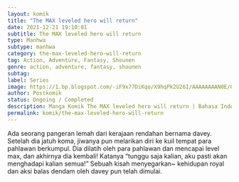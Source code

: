 ```yaml
---
layout: komik
title: "The MAX leveled hero will return"
date: 2021-12-21 19:10:01
subtitle: The MAX leveled hero will return
type: Manhwa
subtype: manhwa 
category: the-max-leveled-hero-will-return
tag: Action, Adventure, Fantasy, Shounen
genre: action, adventure, fantasy, shounen
subtag: 
label: Series
image: https://1.bp.blogspot.com/-iF9x77DiKqo/X9hqPk2U26I/AAAAAAAAN0E/0HtSB9O3S0kCdwDX4gjq_L6NW7rhWI9EwCLcBGAsYHQ/s72-c/IMG_20201026_220352.webp
author: Postkomik
status: Ongoing / Completed
description: Manga Komik The MAX leveled hero will return | Bahasa Indonesia
permalink: komik/the-max-leveled-hero-will-return
---
```


Ada seorang pangeran lemah dari kerajaan rendahan bernama davey. Setelah dia jatuh koma, jiwanya pun melarikan diri ke kuil tempat para pahlawan berkumpul. Dia dilatih oleh para pahlawan dan mencapai level max, dan akhirnya dia kembali! Katanya “tunggu saja kalian, aku pasti akan menghadapi kalian semua!” Sebuah kisah menyegarkan~ kehidupan royal dan aksi balas dendam oleh davey pun telah dimulai.
